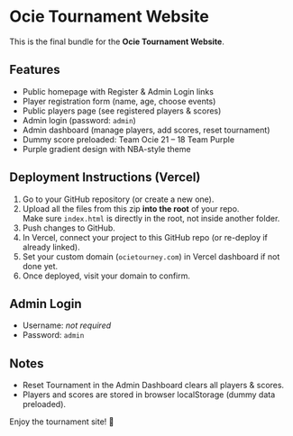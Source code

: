 # Ocie Tournament Website

This is the final bundle for the **Ocie Tournament Website**.

## Features
- Public homepage with Register & Admin Login links
- Player registration form (name, age, choose events)
- Public players page (see registered players & scores)
- Admin login (password: `admin`)
- Admin dashboard (manage players, add scores, reset tournament)
- Dummy score preloaded: Team Ocie 21 – 18 Team Purple
- Purple gradient design with NBA-style theme

## Deployment Instructions (Vercel)
1. Go to your GitHub repository (or create a new one).
2. Upload all the files from this zip **into the root** of your repo.  
   Make sure `index.html` is directly in the root, not inside another folder.
3. Push changes to GitHub.
4. In Vercel, connect your project to this GitHub repo (or re-deploy if already linked).
5. Set your custom domain (`ocietourney.com`) in Vercel dashboard if not done yet.
6. Once deployed, visit your domain to confirm.

## Admin Login
- Username: *not required*
- Password: `admin`

## Notes
- Reset Tournament in the Admin Dashboard clears all players & scores.
- Players and scores are stored in browser localStorage (dummy data preloaded).

Enjoy the tournament site! 🏀
